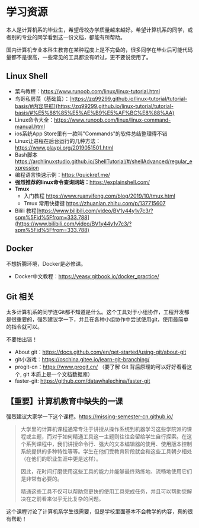 # 学习资源

本人是计算机系的毕业生，希望母校办学质量越来越好。希望计算机系的同学，或者别的专业的同学看到这一份文档，都能有所帮助。

国内计算机专业本科生教育在某种程度上是不完备的，很多同学在毕业后可能代码量都不是很高，一些常见的工具都没有听过，更不要说使用了。

## Linux Shell

* 菜鸟教程：<https://www.runoob.com/linux/linux-tutorial.html>
* 鸟哥私房菜（基础篇）：[https://zq99299.github.io/linux-tutorial/tutorial-basis/#内容导航](https://zq99299.github.io/linux-tutorial/tutorial-basis/#%E5%86%85%E5%AE%B9%E5%AF%BC%E8%88%AA)
* Linux命令大全：<https://www.runoob.com/linux/linux-command-manual.html>
* ios系统App Store里有一款叫"Commands"的软件总结整理得不错
* Linux让进程在后台运行的几种方法：<https://www.playpi.org/2019051501.html>
* Bash脚本<https://archlinuxstudio.github.io/ShellTutorial/#/shellAdvanced/regular_expression>
* 编程语言快速示例：<https://quickref.me/>
* **强烈推荐的linux命令查询网站：**<https://explainshell.com/>
* **Tmux**
  * 入门教程 <https://www.ruanyifeng.com/blog/2019/10/tmux.html>
  * Tmux 常用快捷键 <https://zhuanlan.zhihu.com/p/137715607>
* Bilili 教程[https://www.bilibili.com/video/BV1y44y1v7c3/?spm%5Fid%5Ffrom=333.788](https://www.bilibili.com/video/BV1y44y1v7c3/?spm%5Fid%5Ffrom=333.788)


## Docker
不想折腾环境，Docker是必修课。

* Docker中文教程：<https://yeasy.gitbook.io/docker_practice/>

## Git 相关

太多计算机系的同学连Git都不知道是什么。这个工具对于小组协作，工程开发都是很重要的，强烈建议学一下，并且在各种小组协作中尝试使用git，使用最简单的指令就可以。

不要怕出错！

* About git：<https://docs.github.com/en/get-started/using-git/about-git>
* git小游戏：<https://oschina.gitee.io/learn-git-branching/>
* progit-cn：<https://www.progit.cn/> （要了解 Git 背后原理的可以好好看看这个, git 本质上是一个文档数据库）
* faster-git: <https://github.com/datawhalechina/faster-git>



## **【重要】计算机教育中缺失的一课**

强烈建议大家学一下这个课程。<https://missing-semester-cn.github.io/>

> 大学里的计算机课程通常专注于讲授从操作系统到机器学习这些学院派的课程或主题，而对于如何精通工具这一主题则往往会留给学生自行探索。在这个系列课程中，我们讲授命令行、强大的文本编辑器的使用、使用版本控制系统提供的多种特性等等。学生在他们受教育阶段就会和这些工具朝夕相处（在他们的职业生涯中更是这样）。
>
> 因此，花时间打磨使用这些工具的能力并能够最终熟练地、流畅地使用它们是非常有必要的。
>
> 精通这些工具不仅可以帮助您更快的使用工具完成任务，并且可以帮助您解决在之前看来似乎无比复杂的问题。

这个课程讨论了计算机系学生很需要，但是学校里面基本不会教学的内容，真的很有帮助！
